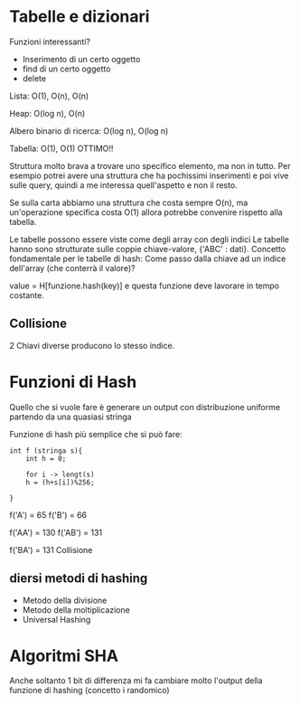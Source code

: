 # Tabelle e dizionari

Funzioni interessanti?
* Inserimento di un certo oggetto
* find di un certo oggetto
* delete

Lista: O(1), O(n), O(n)

Heap: O(log n), O(n)

Albero binario di ricerca: O(log n), O(log n)

Tabella: O(1), O(1) OTTIMO!!

Struttura molto brava a trovare uno specifico elemento, ma non in tutto.
Per esempio potrei avere una struttura che ha pochissimi inserimenti e poi vive sulle query, quindi a me interessa quell'aspetto e non il resto. 

Se sulla carta abbiamo una struttura che costa sempre O(n), ma un'operazione specifica costa O(1) allora potrebbe convenire rispetto alla tabella. 

Le tabelle possono essere viste come degli array con degli indici
Le tabelle hanno sono strutturate sulle coppie chiave-valore, {'ABC' : dati}. Concetto fondamentale per le tabelle di hash:
Come passo dalla chiave ad un indice dell'array (che conterrà il valore)?
          
value = H[funzione.hash(key)] e questa funzione deve lavorare in tempo costante.

## Collisione 

2 Chiavi diverse producono lo stesso indice. 

# Funzioni di Hash

Quello che si vuole fare è generare un output con distribuzione uniforme partendo da una quasiasi stringa 


Funzione di hash più semplice che si può fare: 

```text
int f (stringa s){
    int h = 0;

    for i -> lengt(s)
    h = (h+s[i])%256;

}

```

f('A') = 65
f('B') = 66

f('AA') = 130
f('AB') = 131

f('BA') = 131 Collisione

## diersi metodi di hashing

* Metodo della divisione
* Metodo della moltiplicazione
* Universal Hashing

# Algoritmi SHA

Anche soltanto 1 bit di differenza mi fa cambiare molto l'output della funzione di hashing (concetto i randomico)



